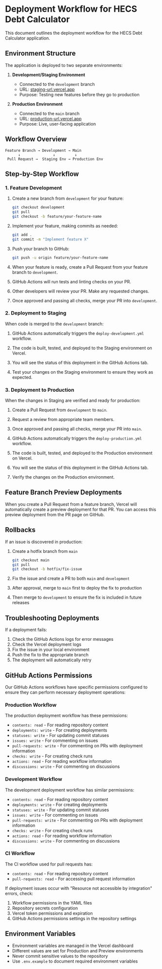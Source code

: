 # Deployment Workflow for HECS Debt Calculator

This document outlines the deployment workflow for the HECS Debt Calculator application.

## Environment Structure

The application is deployed to two separate environments:

1. **Development/Staging Environment**
   - Connected to the `development` branch
   - URL: [staging-url.vercel.app](https://staging-url.vercel.app)
   - Purpose: Testing new features before they go to production

2. **Production Environment**
   - Connected to the `main` branch
   - URL: [production-url.vercel.app](https://production-url.vercel.app)
   - Purpose: Live, user-facing application

## Workflow Overview

```
Feature Branch → Development → Main
      ↓               ↓         ↓
 Pull Request →  Staging Env → Production Env
```

## Step-by-Step Workflow

### 1. Feature Development

1. Create a new branch from `development` for your feature:
   ```bash
   git checkout development
   git pull
   git checkout -b feature/your-feature-name
   ```

2. Implement your feature, making commits as needed:
   ```bash
   git add .
   git commit -m "Implement feature X"
   ```

3. Push your branch to GitHub:
   ```bash
   git push -u origin feature/your-feature-name
   ```

4. When your feature is ready, create a Pull Request from your feature branch to `development`.

5. GitHub Actions will run tests and linting checks on your PR.

6. Other developers will review your PR. Make any requested changes.

7. Once approved and passing all checks, merge your PR into `development`.

### 2. Deployment to Staging

When code is merged to the `development` branch:

1. GitHub Actions automatically triggers the `deploy-development.yml` workflow.

2. The code is built, tested, and deployed to the Staging environment on Vercel.

3. You will see the status of this deployment in the GitHub Actions tab.

4. Test your changes on the Staging environment to ensure they work as expected.

### 3. Deployment to Production

When the changes in Staging are verified and ready for production:

1. Create a Pull Request from `development` to `main`.

2. Request a review from appropriate team members.

3. Once approved and passing all checks, merge your PR into `main`.

4. GitHub Actions automatically triggers the `deploy-production.yml` workflow.

5. The code is built, tested, and deployed to the Production environment on Vercel.

6. You will see the status of this deployment in the GitHub Actions tab.

7. Verify the changes on the Production environment.

## Feature Branch Preview Deployments

When you create a Pull Request from a feature branch, Vercel will automatically create a preview deployment for that PR. You can access this preview deployment from the PR page on GitHub.

## Rollbacks

If an issue is discovered in production:

1. Create a hotfix branch from `main`
   ```bash
   git checkout main
   git pull
   git checkout -b hotfix/fix-issue
   ```

2. Fix the issue and create a PR to both `main` and `development`

3. After approval, merge to `main` first to deploy the fix to production

4. Then merge to `development` to ensure the fix is included in future releases

## Troubleshooting Deployments

If a deployment fails:

1. Check the GitHub Actions logs for error messages
2. Check the Vercel deployment logs
3. Fix the issue in your local environment
4. Push the fix to the appropriate branch
5. The deployment will automatically retry

## GitHub Actions Permissions

Our GitHub Actions workflows have specific permissions configured to ensure they can perform necessary deployment operations:

### Production Workflow
The production deployment workflow has these permissions:
- `contents: read` - For reading repository content
- `deployments: write` - For creating deployments
- `statuses: write` - For updating commit statuses
- `issues: write` - For commenting on issues
- `pull-requests: write` - For commenting on PRs with deployment information
- `checks: write` - For creating check runs
- `actions: read` - For reading workflow information
- `discussions: write` - For commenting on discussions

### Development Workflow
The development deployment workflow has similar permissions:
- `contents: read` - For reading repository content
- `deployments: write` - For creating deployments 
- `statuses: write` - For updating commit statuses
- `issues: write` - For commenting on issues
- `pull-requests: write` - For commenting on PRs with deployment information
- `checks: write` - For creating check runs
- `actions: read` - For reading workflow information
- `discussions: write` - For commenting on discussions

### CI Workflow
The CI workflow used for pull requests has:
- `contents: read` - For reading repository content
- `pull-requests: read` - For accessing pull request information

If deployment issues occur with "Resource not accessible by integration" errors, check:
1. Workflow permissions in the YAML files
2. Repository secrets configuration
3. Vercel token permissions and expiration
4. GitHub Actions permissions settings in the repository settings

## Environment Variables

- Environment variables are managed in the Vercel dashboard
- Different values are set for Production and Preview environments
- Never commit sensitive values to the repository
- Use `.env.example` to document required environment variables 
